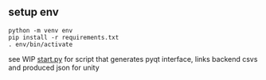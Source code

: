 ##  setup env
```
python -m venv env
pip install -r requirements.txt
. env/bin/activate
```

see WIP [start.py](start.py) for script that generates pyqt interface, links backend csvs and produced json for unity
